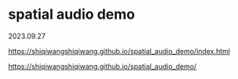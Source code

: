 # spatial audio demo

2023.09.27

https://shiqiwangshiqiwang.github.io/spatial_audio_demo/index.html

https://shiqiwangshiqiwang.github.io/spatial_audio_demo/
